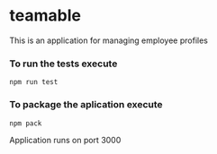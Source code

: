 # teamable
This is an application for managing employee profiles

### To run the tests execute

    npm run test

### To package the aplication execute

    npm pack


Application runs on port 3000
